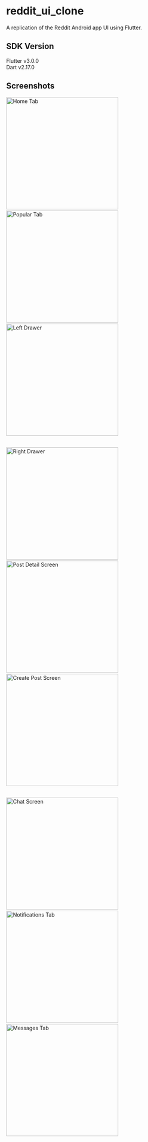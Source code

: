 # reddit_ui_clone

A replication of the Reddit Android app UI using Flutter.

## SDK Version
Flutter v3.0.0  
Dart v2.17.0

## Screenshots
<img src="https://github.com/nzikak/Reddit-UI-Clone/blob/main/screenshots/Screenshot_one.jpg" width=300 alt="Home Tab"/>&nbsp;&nbsp;&nbsp;&nbsp;
<img src="https://github.com/nzikak/Reddit-UI-Clone/blob/main/screenshots/Screenshot_two.jpg" width=300 alt="Popular Tab" />&nbsp;&nbsp;&nbsp;&nbsp;
<img src="https://github.com/nzikak/Reddit-UI-Clone/blob/main/screenshots/Screenshot_three.jpg" width=300 alt="Left Drawer" />  

<br /><img src="https://github.com/nzikak/Reddit-UI-Clone/blob/main/screenshots/Screenshot_four.jpg" width=300 alt="Right Drawer" />&nbsp;&nbsp;&nbsp;&nbsp;
<img src="https://github.com/nzikak/Reddit-UI-Clone/blob/main/screenshots/Screenshot_five.jpg" width=300 alt="Post Detail Screen" />&nbsp;&nbsp;&nbsp;&nbsp;
<img src="https://github.com/nzikak/Reddit-UI-Clone/blob/main/screenshots/Screenshot_six.jpg" width=300 alt="Create Post Screen" />  

<br /><img src="https://github.com/nzikak/Reddit-UI-Clone/blob/main/screenshots/Screenshot_seven.jpg" width=300 alt="Chat Screen" />&nbsp;&nbsp;&nbsp;&nbsp;
<img src="https://github.com/nzikak/Reddit-UI-Clone/blob/main/screenshots/Screenshot_eight.jpg" width=300 alt="Notifications Tab" />&nbsp;&nbsp;&nbsp;&nbsp;
<img src="https://github.com/nzikak/Reddit-UI-Clone/blob/main/screenshots/Screenshot_nine.jpg" width=300 alt="Messages Tab" />&nbsp;&nbsp;&nbsp;&nbsp;
